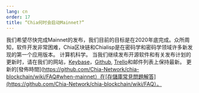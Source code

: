 ```yaml
---
lang: cn
order: 17
title: “Chia何时会启动Mainnet?”
---
```

我们希望尽快完成Mainnet的发布，我们目前的目标是在2020年底完成。众所周知，软件开发非常困难，Chia区块链和Chialisp是在密码学和密码学领域许多新发现的第一个应用版本。 计算机科学。 当我们继续发布开源软件和有关发布计划的更新时，请在我们的网站，[Keybase](https://keybase.io/team/chia_network.public)，[Github](https://github.com/Chia-Network/), [Trello](https://trello.com/b/ZuNx7sET/engineering-core)和邮件列表上保持最新。 更新的[發佈時間](https://github.com/Chia-Network/chia-blockchain/wiki/FAQ#when-mainnet）在[存儲庫常見問題解答](https://github.com/Chia-Network/chia-blockchain/wiki/FAQ）。
